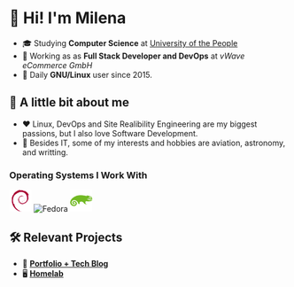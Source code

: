 # :milky_way: Hi! I'm Milena
- 🎓 Studying **Computer Science** at [University of the People](https://www.uopeople.edu/)
- 🔧 Working as as **Full Stack Developer and DevOps** at *vWave eCommerce GmbH*
- 🐧 Daily **GNU/Linux** user since 2015.

## :thought_balloon: A little bit about me
- :heart: Linux, DevOps and Site Realibility Engineering are my biggest passions, but I also love Software Development.
- :dizzy: Besides IT, some of my interests and hobbies are aviation, astronomy, and writting. 

### Operating Systems I Work With
<p align="left">
<img src="https://github.com/devicons/devicon/blob/master/icons/debian/debian-original.svg" title="Debian" alt="Debian" width="40" height="40"/>
<img src="https://www.vectorlogo.zone/logos/getfedora/getfedora-icon.svg" alt="Fedora" width="40" height="40"/>
<img src="https://github.com/devicons/devicon/blob/master/icons/opensuse/opensuse-original.svg" title="openSUSE" alt="openSUSE" width="40" height="40"/>
</p>

## 🛠️ Relevant Projects

- 🌸 [**Portfolio + Tech Blog**](https://milenasaron.vercel.app/)
- 🖥️ [**Homelab**](https://github.com/aronmilenait/homelab)
